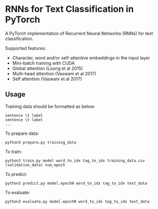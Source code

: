 # RNNs for Text Classification in PyTorch

A PyTorch implementation of Recurrent Neural Networks (RNNs) for text classification.

Supported features:
- Character, word and/or self-attentive embeddings in the input layer
- Mini-batch training with CUDA
- Global attention (Luong et al 2015)
- Multi-head attention (Vaswani et al 2017)
- Self attention (Vaswani et al 2017)

## Usage

Training data should be formatted as below:
```
sentence \t label
sentence \t label
...
```

To prepare data:
```
python3 prepare.py training_data
```

To train:
```
python3 train.py model word_to_idx tag_to_idx training_data.csv (validation_data) num_epoch
```

To predict:
```
python3 predict.py model.epochN word_to_idx tag_to_idx test_data
```

To evaluate:
```
python3 evaluate.py model.epochN word_to_idx tag_to_idx test_data
```
